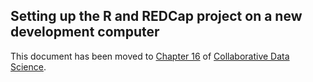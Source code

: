 ## Setting up the R and REDCap project on a new development computer

This document has been moved to [Chapter 16](https://ouhscbbmc.github.io/data-science-practices-1/workstation.html) of [Collaborative Data Science](https://ouhscbbmc.github.io/data-science-practices-1/).
